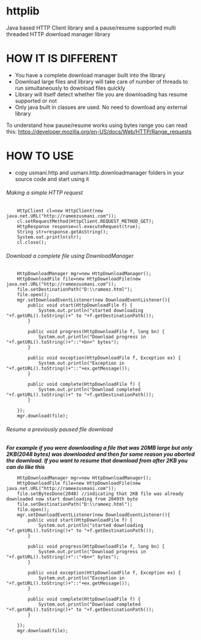 # httplib
Java based HTTP Client library and a pause/resume supported multi threaded HTTP download manager library

# HOW IT IS DIFFERENT

- You have a complete download manager built into the library
- Download large files and library will take care of number of threads to run simultaneously to download files quickly
- Library will itself detect whether file you are downloading has resume supported or not
- Only java built in classes are used. No need to download any external library

To understand how pause/resume works using bytes range you can read this:
https://developer.mozilla.org/en-US/docs/Web/HTTP/Range_requests

# HOW TO USE

- copy usmani.http and usmani.http.downloadmanager folders in your source code and start using it

###### Making a simple HTTP request
        HttpClient cl=new HttpClient(new java.net.URL("http://rameezusmani.com"));
        cl.setRequestMethod(HttpClient.REQUEST_METHOD_GET);
        HttpResponse response=cl.executeRequest(true);
        String str=response.getAsString();
        System.out.println(str);
        cl.close();
      
###### Download a complete file using DownloadManager
        HttpDownloadManager mgr=new HttpDownloadManager();
        HttpDownloadFile file=new HttpDownloadFile(new java.net.URL("http://rameezusmani.com"));
        file.setDestinationPath("D:\\rameez.html");
        file.open();
        mgr.setDownloadEventListener(new DownloadEventListener(){
            public void start(HttpDownloadFile f) {
                System.out.println("started downloading "+f.getURL().toString()+" to "+f.getDestinationPath());	
            }

            public void progress(HttpDownloadFile f, long bn) {
                System.out.println("Download progress in "+f.getURL().toString()+"::"+bn+" bytes");
            }

            public void exception(HttpDownloadFile f, Exception ex) {
                System.out.println("Exception in "+f.getURL().toString()+"::"+ex.getMessage());
            }

            public void complete(HttpDownloadFile f) {
                System.out.println("Download completed "+f.getURL().toString()+" to "+f.getDestinationPath());			
            }
            
        });
        mgr.download(file);

###### Resume a previously paused file download

**_For example if you were downloading a file that was 20MB large but only 2KB(2048 bytes) was downloaded and then for some reason you aborted the download. If you want to resume that download from after 2KB you can do like this_**

        HttpDownloadManager mgr=new HttpDownloadManager();
        HttpDownloadFile file=new HttpDownloadFile(new java.net.URL("http://rameezusmani.com"));
        file.setBytesDone(2048) //indicating that 2KB file was already downloaded now start downloading from 2049th byte
        file.setDestinationPath("D:\\rameez.html");
        file.open();
        mgr.setDownloadEventListener(new DownloadEventListener(){
            public void start(HttpDownloadFile f) {
                System.out.println("started downloading "+f.getURL().toString()+" to "+f.getDestinationPath());	
            }

            public void progress(HttpDownloadFile f, long bn) {
                System.out.println("Download progress in "+f.getURL().toString()+"::"+bn+" bytes");
            }

            public void exception(HttpDownloadFile f, Exception ex) {
                System.out.println("Exception in "+f.getURL().toString()+"::"+ex.getMessage());
            }

            public void complete(HttpDownloadFile f) {
                System.out.println("Download completed "+f.getURL().toString()+" to "+f.getDestinationPath());			
            }
            
        });
        mgr.download(file);
